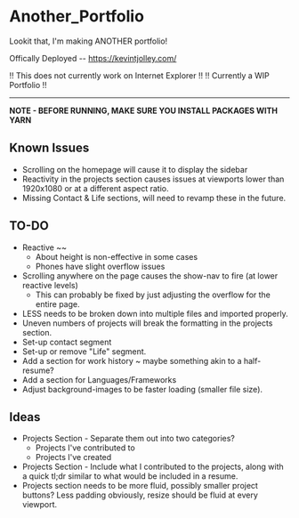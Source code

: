 # Another_Portfolio

Lookit that, I'm making ANOTHER portfolio!

Offically Deployed -- https://kevintjolley.com/

!! This does not currently work on Internet Explorer !!
!! Currently a WIP Portfolio !!

---

**NOTE - BEFORE RUNNING, MAKE SURE YOU INSTALL PACKAGES WITH YARN**

## Known Issues

- Scrolling on the homepage will cause it to display the sidebar
- Reactivity in the projects section causes issues at viewports lower than 1920x1080 or at a different aspect ratio.
- Missing Contact & Life sections, will need to revamp these in the future.

## TO-DO

- Reactive ~~
  - About height is non-effective in some cases
  - Phones have slight overflow issues
- Scrolling anywhere on the page causes the show-nav to fire (at lower reactive levels)
  - This can probably be fixed by just adjusting the overflow for the entire page.
- LESS needs to be broken down into multiple files and imported properly.
- Uneven numbers of projects will break the formatting in the projects section.
- Set-up contact segment
- Set-up or remove "Life" segment.
- Add a section for work history ~ maybe something akin to a half-resume?
- Add a section for Languages/Frameworks
- Adjust background-images to be faster loading (smaller file size).

## Ideas

- Projects Section - Separate them out into two categories?
  - Projects I've contributed to
  - Projects I've created
- Projects Section - Include what I contributed to the projects, along with a quick tl;dr similar to what would be included in a resume.
- Projects section needs to be more fluid, possibly smaller project buttons? Less padding obviously, resize should be fluid at every viewport.
